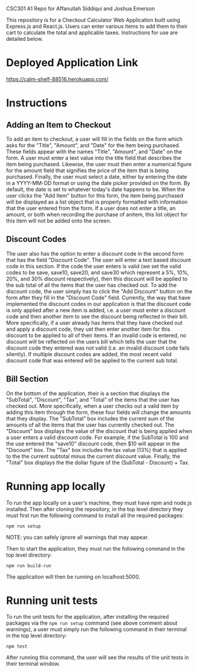 CSC301 A1 Repo for Affanullah Siddiqui and Joshua Emerson

This repository is for a Checkout Calculator Web Application built using Express.js and React.js. Users can enter various items to add them to their cart to calculate the total and applicable taxes. Instructions for use are detailed below.

# Deployed Application Link
https://calm-shelf-88516.herokuapp.com/


# Instructions

## Adding an Item to Checkout
To add an item to checkout, a user will fill in the fields on the form which asks for the "Title", "Amount", and "Date" for the item being purchased. These fields appear with the names "Title", "Amount", and "Date" on the form. A user must enter a text value into the title field that describes the item being purchased. Likewise, the user must then enter a numerical figure for the amount field that signifies the price of the item that is being purchased. Finally, the user must select a date, either by entering the date in a YYYY-MM-DD format or using the date picker provided on the form. By default, the date is set to whatever today's date happens to be. When the user clicks the "Add Item" button for this form, the item being purchased will be displayed as a list object that is properly formatted with information that the user entered from the form. If a user does not enter a title, an amount, or both when recording the purchase of anitem, this list object for this item will not be added onto the screen.

## Discount Codes
The user also has the option to enter a discount code in the second form that has the field "Discount Code". The user will enter a text based discount code in this section. If the code the user enters is valid (we set the valid codes to be save, save10, save20, and save30 which represent a 5%, 10%, 20%, and 30% discount respectively), then this discount will be applied to the sub total of all the items that the user has checked out. To add the discount code, the user simply has to click the "Add Discount" button on the form after they fill in the "Discount Code" field. Currently, the way that have implemented the discount codes in our application is that the discount code is only applied after a new item is added, i.e. a user must enter a discount code and then another item to see the discount being reflected in their bill. More specifically, if a user already has items that they have checked out and apply a discount code, they ust then enter another item for this discount to be applied to all of their items. If an invalid code is entered, no discount will be reflected on the users bill which tells the user that the discount code they entered was not valid (i.e. an invalid discount code fails silently). If multiple discount codes are added, the most recent valid discount code that was entered will be applied to the current sub total.

## Bill Section
On the bottom of the application, their is a section that displays the "SubTotal", "Discount", "Tax", and "Total" of the items that the user has checked out. More specifically, when a user checks out a valid item by adding this item through the form, these four fields will change the amounts that they display. The "SubTotal" box includes the current sum of the amounts of all the items that the user has currently checked out. The "Discount" box displays the value of the discount that is being applied when a user enters a valid discount code. For example, if the SubTotal is 100 and the use entered the "save10" discount code, then $10 will appear in the "Discount" box. The "Tax" box includes the tax value (13%) that is applied to the the current subtotal minus the current discount value. Finally, the "Total" box displays the the dollar figure of the (SubTotal - Discount) + Tax. 

# Running app locally
To run the app locally on a user's machine, they must have npm and node.js installed. Then after cloning the repository, in the top level directory they must first run the following command to install all the required packages:

``` npm run setup ```

NOTE: you can safely ignore all warnings that may appear.

Then to start the application, they must run the following command in the top level directory:

``` npm run build-run ```

The application will then be running on localhost:5000.

# Running unit tests

To run the unit tests for the application, after installing the required packages via the ``` npm run setup ``` command (see above comment about warnings), a user must simply run the following command in their terminal in the top level directory:

``` npm test ```

After running this command, the user will see the results of the unit tests in their terminal window.
